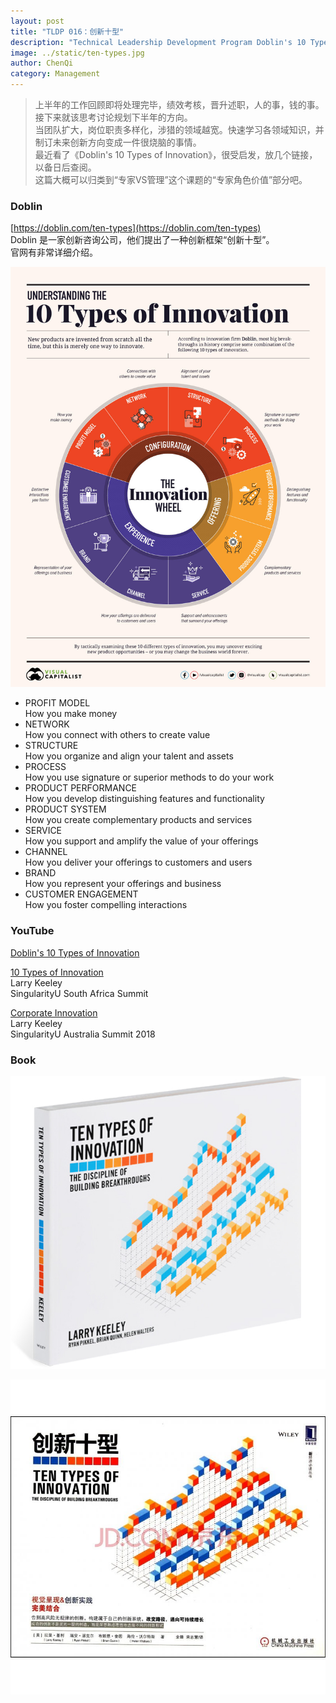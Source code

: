 ```yaml
---
layout: post
title: "TLDP 016：创新十型"
description: "Technical Leadership Development Program Doblin's 10 Types of Innovation"
image: ../static/ten-types.jpg
author: ChenQi
category: Management
---
```


> 上半年的工作回顾即将处理完毕，绩效考核，晋升述职，人的事，钱的事。接下来就该思考讨论规划下半年的方向。  
当团队扩大，岗位职责多样化，涉猎的领域越宽。快速学习各领域知识，并制订未来创新方向变成一件很烧脑的事情。  
最近看了《Doblin's 10 Types of Innovation》，很受启发，放几个链接，以备日后查阅。  
这篇大概可以归类到“专家VS管理”这个课题的“专家角色价值”部分吧。  

### Doblin

[https://doblin.com/ten-types](https://doblin.com/ten-types)  
Doblin 是一家创新咨询公司，他们提出了一种创新框架“创新十型”。  
官网有非常详细介绍。  

![ten-types](../static/ten-types.jpg)

+ PROFIT MODEL  
How you make money
+ NETWORK  
How you connect with others to create value
+ STRUCTURE  
How you organize and align your talent and assets
+ PROCESS  
How you use signature or superior methods to do your work
+ PRODUCT PERFORMANCE  
How you develop distinguishing features and functionality
+ PRODUCT SYSTEM  
How you create complementary products and services
+ SERVICE  
How you support and amplify the value of your offerings
+ CHANNEL  
How you deliver your offerings to customers and users
+ BRAND  
How you represent your offerings and business
+ CUSTOMER ENGAGEMENT  
How you foster compelling interactions

### YouTube

[Doblin's 10 Types of Innovation](https://www.youtube.com/watch?v=Q3sfmDkrAI0)

[10 Types of Innovation](https://www.youtube.com/watch?v=GvROlNjLbrA)  
Larry Keeley  
SingularityU South Africa Summit

[Corporate Innovation](https://www.youtube.com/watch?v=JD1ofouDGGE)  
Larry Keeley  
SingularityU Australia Summit 2018

### Book

![ten-types-book](../static/ten-types-book.jpg)

![ten-types-book-cn](../static/ten-types-book-cn.jpg)
